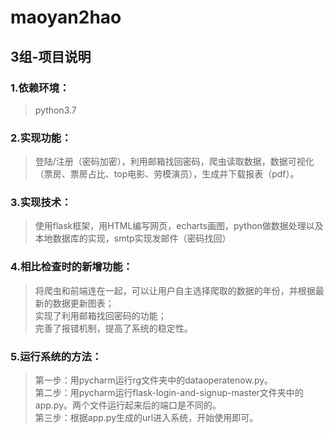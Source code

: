 # maoyan2hao
## 3组-项目说明  
### 1.依赖环境：  
>python3.7  
### 2.实现功能：  
>登陆/注册（密码加密），利用邮箱找回密码，爬虫读取数据，数据可视化（票房、票房占比、top电影、劳模演员），生成并下载报表（pdf）。  
### 3.实现技术：  
>使用flask框架，用HTML编写网页，echarts画图，python做数据处理以及本地数据库的实现，smtp实现发邮件（密码找回）  
### 4.相比检查时的新增功能：  
>将爬虫和前端连在一起，可以让用户自主选择爬取的数据的年份，并根据最新的数据更新图表；  
>实现了利用邮箱找回密码的功能；  
>完善了报错机制，提高了系统的稳定性。  
### 5.运行系统的方法：  
>第一步：用pycharm运行rg文件夹中的dataoperatenow.py。  
>第二步：用pycharm运行flask-login-and-signup-master文件夹中的app.py。两个文件运行起来后的端口是不同的。  
>第三步：根据app.py生成的url进入系统，开始使用即可。  
